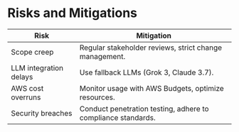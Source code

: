 # Risks and Mitigations

| Risk                    | Mitigation                                                    |
|-------------------------|---------------------------------------------------------------|
| Scope creep             | Regular stakeholder reviews, strict change management.        |
| LLM integration delays  | Use fallback LLMs (Grok 3, Claude 3.7).                       |
| AWS cost overruns       | Monitor usage with AWS Budgets, optimize resources.           |
| Security breaches       | Conduct penetration testing, adhere to compliance standards.    |